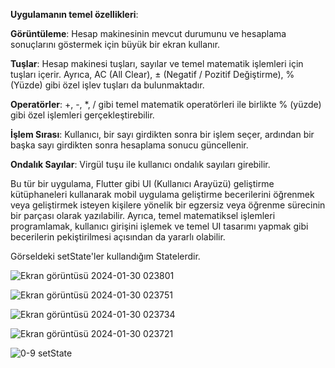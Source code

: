 **Uygulamanın temel özellikleri**:

**Görüntüleme**: Hesap makinesinin mevcut durumunu ve hesaplama sonuçlarını göstermek için büyük bir ekran kullanır.

**Tuşlar**: Hesap makinesi tuşları, sayılar ve temel matematik işlemleri için tuşları içerir. Ayrıca, AC (All Clear), ± (Negatif / Pozitif Değiştirme), % (Yüzde) gibi özel işlev tuşları da bulunmaktadır.

**Operatörler**: +, -, *, / gibi temel matematik operatörleri ile birlikte % (yüzde) gibi özel işlemleri gerçekleştirebilir.

**İşlem Sırası**: Kullanıcı, bir sayı girdikten sonra bir işlem seçer, ardından bir başka sayı girdikten sonra hesaplama sonucu güncellenir.

**Ondalık Sayılar**: Virgül tuşu ile kullanıcı ondalık sayıları girebilir.

Bu tür bir uygulama, Flutter gibi UI (Kullanıcı Arayüzü) geliştirme kütüphaneleri kullanarak mobil uygulama geliştirme becerilerini öğrenmek 
veya geliştirmek isteyen kişilere yönelik bir egzersiz veya öğrenme sürecinin bir parçası olarak yazılabilir.
Ayrıca, temel matematiksel işlemleri programlamak, kullanıcı girişini işlemek ve temel UI tasarımı yapmak gibi becerilerin pekiştirilmesi açısından da yararlı olabilir.

Görseldeki setState'ler kullandığım Statelerdir.

![Ekran görüntüsü 2024-01-30 023801](https://github.com/Topkir/Calculator/assets/63725705/c7953f00-7264-432b-a54a-b763d8c99b7a)

![Ekran görüntüsü 2024-01-30 023751](https://github.com/Topkir/Calculator/assets/63725705/5526f0d7-f920-4575-85ae-fca834c47129)

![Ekran görüntüsü 2024-01-30 023734](https://github.com/Topkir/Calculator/assets/63725705/5b24bed3-025a-4adc-82b1-0c8705d2c8a4)

![Ekran görüntüsü 2024-01-30 023721](https://github.com/Topkir/Calculator/assets/63725705/5698623c-deb5-4339-976c-0f23d8db6651)

![0-9 setState](https://github.com/Topkir/Calculator/assets/63725705/a585fd3b-833d-48a1-a57f-8c687208b605)




